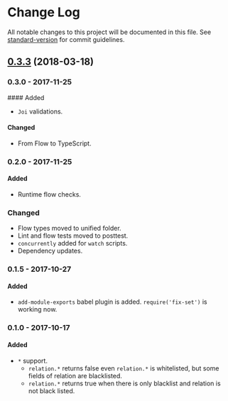 # Change Log

All notable changes to this project will be documented in this file. See [standard-version](https://github.com/conventional-changelog/standard-version) for commit guidelines.

<a name="0.3.3"></a>

## [0.3.3](https://github.com/ozum/allowed-fields/compare/v0.3.2...v0.3.3) (2018-03-18)

<!-- Titles: Added, Changed, Deprecated, Removed, Fixed, Security -->

### 0.3.0 - 2017-11-25

#### Added

* `Joi` validations.

#### Changed

* From Flow to TypeScript.

### 0.2.0 - 2017-11-25

#### Added

* Runtime flow checks.

### Changed

* Flow types moved to unified folder.
* Lint and flow tests moved to posttest.
* `concurrently` added for `watch` scripts.
* Dependency updates.

### 0.1.5 - 2017-10-27

#### Added

* `add-module-exports` babel plugin is added. `require('fix-set')` is working now.

### 0.1.0 - 2017-10-17

#### Added

* `*` support.
  * `relation.*` returns false even `relation.*` is whitelisted, but some fields of relation are blacklisted.
  * `relation.*` returns true when there is only blacklist and relation is not black listed.

